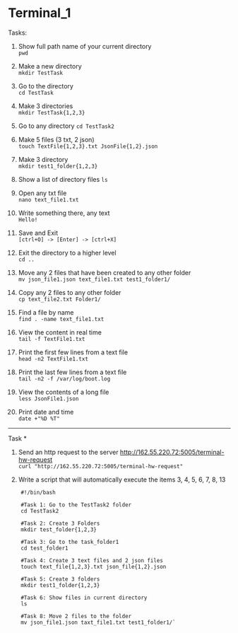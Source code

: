 # Terminal_1

Tasks:  

1) Show full path name of your current directory  
  `pwd`  
  
2) Make a new directory  
  `mkdir TestTask`  
  
3) Go to the directory  
  `cd TestTask`  
  
4) Make 3 directories  
  `mkdir TestTask{1,2,3}`  
  
5) Go to any directory 
  `cd TestTask2`  
  
6) Make 5 files (3 txt, 2 json)  
  `touch TextFile{1,2,3}.txt JsonFile{1,2}.json`  
  
7) Make 3 directory  
  `mkdir test1_folder{1,2,3}`  
  
8) Show a list of directory files 
  `ls`  
  
9) Open any txt file  
  `nano text_file1.txt`  
  
10) Write something there, any text  
  `Hello!`  
  
11) Save and Exit   
  `[ctrl+O] -> [Enter] -> [ctrl+X]`  
  
12) Exit the directory to a higher level   
  `cd ..`  
  
13) Move any 2 files that have been created to any other folder  
  `mv json_file1.json text_file1.txt test1_folder1/`  
  
14) Copy any 2 files to any other folder    
  `cp text_file2.txt Folder1/`  
  
16) Find a file by name  
  `find . -name text_file1.txt`  

18) View the content in real time  
  `tail -f TextFile1.txt`  
  
20) Print the first few lines from a text file  
  `head -n2 TextFile1.txt`  
  
22) Print the last few lines from a text file  
  `tail -n2 -f /var/log/boot.log`  
  
24) View the contents of a long file  
  `less JsonFile1.json`  
  
27) Print date and time  
  `date +"%D %T"`  
  
  ____
  
  Task *
1) Send an http request to the server http://162.55.220.72:5005/terminal-hw-request  
  `curl "http://162.55.220.72:5005/terminal-hw-request"`  

2) Write a script that will automatically execute the items 3, 4, 5, 6, 7, 8, 13  
```
    #!/bin/bash

    #Task 1: Go to the TestTask2 folder  
    cd TestTask2  

    #Task 2: Create 3 Folders  
    mkdir test_folder{1,2,3}  

    #Task 3: Go to the task_folder1  
    cd test_folder1  

    #Task 4: Create 3 text files and 2 json files  
    touch text_file{1,2,3}.txt json_file{1,2}.json  

    #Task 5: Create 3 folders  
    mkdir test1_folder{1,2,3}  

    #Task 6: Show files in current directory  
    ls  

    #Task 8: Move 2 files to the folder  
    mv json_file1.json taxt_file1.txt test1_folder1/`  
```

